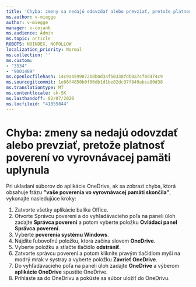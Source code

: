 ```yaml
---
title: 'Chyba: zmeny sa nedajú odovzdať alebo prevziať, pretože platnosť poverení vo vyrovnávacej pamäti uplynula'
ms.author: v-miegge
author: v-miegge
manager: v-cojank
ms.audience: Admin
ms.topic: article
ROBOTS: NOINDEX, NOFOLLOW
localization_priority: Normal
ms.collection: ''
ms.custom:
- "3534"
- "9001489"
ms.openlocfilehash: 14c9a4599072b0b0d3af50338fdb0a7cf0d474c9
ms.sourcegitcommit: 1e66f4850b0f06db1d1be82dc97f849abca80d38
ms.translationtype: MT
ms.contentlocale: sk-SK
ms.lasthandoff: 02/07/2020
ms.locfileid: "41855844"
---
```

# <a name="error-we-cant-upload-or-download-your-changes-because-your-cached-credentials-have-expired"></a>Chyba: zmeny sa nedajú odovzdať alebo prevziať, pretože platnosť poverení vo vyrovnávacej pamäti uplynula

Pri ukladaní súborov do aplikácie OneDrive, ak sa zobrazí chyba, ktorá obsahuje frázu **"vaše poverenia vo vyrovnávacej pamäti skončila"**, vykonajte nasledujúce kroky:

1. Zatvorte všetky aplikácie balíka Office.
1. Otvorte Správcu poverení a do vyhľadávacieho poľa na paneli úloh zadajte **Správca poverení** a potom vyberte položku **Ovládací panel Správca poverení**.
1. Vyberte **poverenia systému Windows**.
1. Nájdite ľubovoľnú položku, ktorá začína slovom **OneDrive**.
1. Vyberte položku a stlačte tlačidlo **odstrániť**.
1. Zatvorte správcu poverení a potom kliknite pravým tlačidlom myši na modrý mrak v systray a vyberte položku **Zavrieť OneDrive**.
1. Do vyhľadávacieho poľa na paneli úloh zadajte **OneDrive** a výberom **aplikácie OneDrive** spustite OneDrive.
1. Prihláste sa do OneDrivu a pokúste sa súbor uložiť do OneDrivu.
